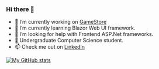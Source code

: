 ### Hi there 👋

- 🔭 I’m currently working on [GameStore](https://github.com/AdityaBhusal/Gamestore.git)
- 🌱 I’m currently learning Blazor Web UI framework.
- 🤔 I’m looking for help with Frontend ASP.Net frameworks.
- 💬 Undergraduate Computer Science student.
- 📫 Check me out on [LinkedIn](https://www.linkedin.com/in/aditya-bhusal-979202202/)
  
[![My GitHub stats](https://github-readme-stats.vercel.app/api?username=adityabhusal)](https://github.com/anuraghazra/github-readme-stats)
